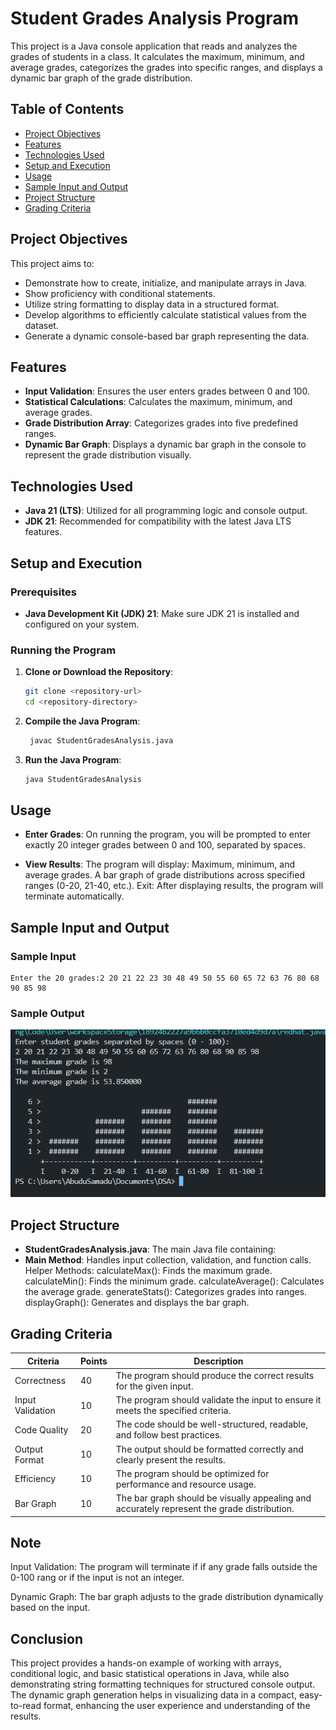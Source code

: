 # Student Grades Analysis Program

This project is a Java console application that reads and analyzes the grades of students in a class. It calculates the maximum, minimum, and average grades, categorizes the grades into specific ranges, and displays a dynamic bar graph of the grade distribution.

## Table of Contents

- [Project Objectives](#project-objectives)
- [Features](#features)
- [Technologies Used](#technologies-used)
- [Setup and Execution](#setup-and-execution)
- [Usage](#usage)
- [Sample Input and Output](#sample-input-and-output)
- [Project Structure](#project-structure)
- [Grading Criteria](#grading-criteria)

## Project Objectives

This project aims to:

- Demonstrate how to create, initialize, and manipulate arrays in Java.
- Show proficiency with conditional statements.
- Utilize string formatting to display data in a structured format.
- Develop algorithms to efficiently calculate statistical values from the dataset.
- Generate a dynamic console-based bar graph representing the data.

## Features

- **Input Validation**: Ensures the user enters grades between 0 and 100.
- **Statistical Calculations**: Calculates the maximum, minimum, and average grades.
- **Grade Distribution Array**: Categorizes grades into five predefined ranges.
- **Dynamic Bar Graph**: Displays a dynamic bar graph in the console to represent the grade distribution visually.

## Technologies Used

- **Java 21 (LTS)**: Utilized for all programming logic and console output.
- **JDK 21**: Recommended for compatibility with the latest Java LTS features.

## Setup and Execution

### Prerequisites

- **Java Development Kit (JDK) 21**: Make sure JDK 21 is installed and configured on your system.

### Running the Program

1. **Clone or Download the Repository**:

   ```bash
   git clone <repository-url>
   cd <repository-directory>


2. **Compile the Java Program**:

   ```bash
    javac StudentGradesAnalysis.java


3. **Run the Java Program**:

    ```bash
    java StudentGradesAnalysis

## Usage

- **Enter Grades**: On running the program, you will be prompted to enter exactly 20 integer grades between 0 and 100, separated by spaces.

- **View Results**: The program will display:
Maximum, minimum, and average grades.
A bar graph of grade distributions across specified ranges (0-20, 21-40, etc.).
Exit: After displaying results, the program will terminate automatically.

## Sample Input and Output

### Sample Input

```plaintext
Enter the 20 grades:2 20 21 22 23 30 48 49 50 55 60 65 72 63 76 80 68 90 85 98

```

### Sample Output

![Build Status](./Screenshot%20(7).png)

## Project Structure

- **StudentGradesAnalysis.java**: The main Java file containing:
- ****Main Method****: Handles input collection, validation, and function calls.
Helper Methods:
calculateMax(): Finds the maximum grade.
calculateMin(): Finds the minimum grade.
calculateAverage(): Calculates the average grade.
generateStats(): Categorizes grades into ranges.
displayGraph(): Generates and displays the bar graph.

## Grading Criteria

| Criteria           | Points | Description                                                                 |
|--------------------|--------|-----------------------------------------------------------------------------|
| Correctness        | 40     | The program should produce the correct results for the given input.         |
| Input Validation   | 10     | The program should validate the input to ensure it meets the specified criteria. |
| Code Quality       | 20     | The code should be well-structured, readable, and follow best practices.    |
| Output Format      | 10     | The output should be formatted correctly and clearly present the results.   |
| Efficiency         | 10     | The program should be optimized for performance and resource usage.         |
| Bar Graph          | 10     | The bar graph should be visually appealing and accurately represent the grade distribution. |

## Note

Input Validation: The program will terminate if if any grade falls outside the 0-100 rang or if the input is not an integer.

Dynamic Graph: The bar graph adjusts to the grade distribution dynamically based on the input.


## Conclusion

This project provides a hands-on example of working with arrays, conditional logic, and basic statistical operations in Java, while also demonstrating string formatting techniques for structured console output. The dynamic graph generation helps in visualizing data in a compact, easy-to-read format, enhancing the user experience and understanding of the results.